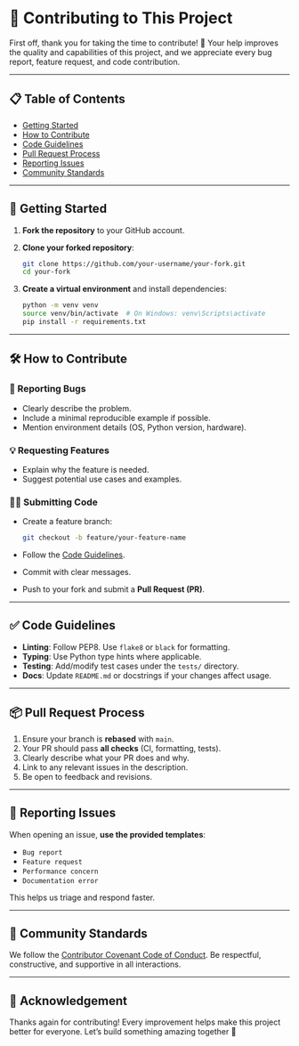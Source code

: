 

# 🧩 Contributing to This Project

First off, thank you for taking the time to contribute! 🎉
Your help improves the quality and capabilities of this project, and we appreciate every bug report, feature request, and code contribution.

---

## 📋 Table of Contents

* [Getting Started](#getting-started)
* [How to Contribute](#how-to-contribute)
* [Code Guidelines](#code-guidelines)
* [Pull Request Process](#pull-request-process)
* [Reporting Issues](#reporting-issues)
* [Community Standards](#community-standards)

---

## 🚀 Getting Started

1. **Fork the repository** to your GitHub account.
2. **Clone your forked repository**:

   ```bash
   git clone https://github.com/your-username/your-fork.git
   cd your-fork
   ```
3. **Create a virtual environment** and install dependencies:

   ```bash
   python -m venv venv
   source venv/bin/activate  # On Windows: venv\Scripts\activate
   pip install -r requirements.txt
   ```

---

## 🛠 How to Contribute

### 🐛 Reporting Bugs

* Clearly describe the problem.
* Include a minimal reproducible example if possible.
* Mention environment details (OS, Python version, hardware).

### 💡 Requesting Features

* Explain why the feature is needed.
* Suggest potential use cases and examples.

### 👨‍💻 Submitting Code

* Create a feature branch:

  ```bash
  git checkout -b feature/your-feature-name
  ```
* Follow the [Code Guidelines](#code-guidelines).
* Commit with clear messages.
* Push to your fork and submit a **Pull Request (PR)**.

---

## ✅ Code Guidelines

* **Linting**: Follow PEP8. Use `flake8` or `black` for formatting.
* **Typing**: Use Python type hints where applicable.
* **Testing**: Add/modify test cases under the `tests/` directory.
* **Docs**: Update `README.md` or docstrings if your changes affect usage.

---

## 📦 Pull Request Process

1. Ensure your branch is **rebased** with `main`.
2. Your PR should pass **all checks** (CI, formatting, tests).
3. Clearly describe what your PR does and why.
4. Link to any relevant issues in the description.
5. Be open to feedback and revisions.

---

## 🐞 Reporting Issues

When opening an issue, **use the provided templates**:

* `Bug report`
* `Feature request`
* `Performance concern`
* `Documentation error`

This helps us triage and respond faster.

---

## 🤝 Community Standards

We follow the [Contributor Covenant Code of Conduct](CODE_OF_CONDUCT.md).
Be respectful, constructive, and supportive in all interactions.

---

## 🙌 Acknowledgement

Thanks again for contributing! Every improvement helps make this project better for everyone. Let’s build something amazing together 🚀

